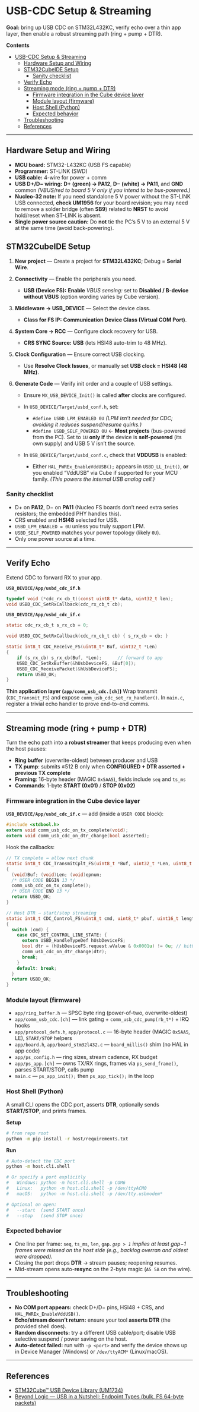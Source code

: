 # USB-CDC Setup & Streaming

**Goal:** bring up USB CDC on STM32L432KC, verify echo over a thin app layer, then enable a robust streaming path (ring + pump + DTR).

**Contents**

- [USB-CDC Setup \& Streaming](#usb-cdc-setup--streaming)
  - [Hardware Setup and Wiring](#hardware-setup-and-wiring)
  - [STM32CubeIDE Setup](#stm32cubeide-setup)
    - [Sanity checklist](#sanity-checklist)
  - [Verify Echo](#verify-echo)
  - [Streaming mode (ring + pump + DTR)](#streaming-mode-ring--pump--dtr)
    - [Firmware integration in the Cube device layer](#firmware-integration-in-the-cube-device-layer)
    - [Module layout (firmware)](#module-layout-firmware)
    - [Host Shell (Python)](#host-shell-python)
    - [Expected behavior](#expected-behavior)
  - [Troubleshooting](#troubleshooting)
  - [References](#references)

---

## Hardware Setup and Wiring

* **MCU board:** STM32-L432KC (USB FS capable)
* **Programmer:** ST-LINK (SWD)
* **USB cable:** 4-wire for power + comm
* **USB D+/D− wiring:** **D+ (green) → PA12**, **D− (white) → PA11**, and **GND** common
  *(VBUS/red to board 5 V only if you intend to be bus-powered.)*
* **Nucleo-32 note:** If you need standalone 5 V power without the ST-LINK USB connected, **check UM1956** for your board revision; you may need to remove a solder bridge (often **SB9**) related to **NRST** to avoid hold/reset when ST-LINK is absent.
* **Single power source caution:** Do **not** tie the PC’s 5 V to an external 5 V at the same time (avoid back-powering).

## STM32CubeIDE Setup

1. **New project** — Create a project for **STM32L432KC**; Debug = **Serial Wire**.

2. **Connectivity** — Enable the peripherals you need.

   * **USB (Device FS):** **Enable**
     *VBUS sensing:* set to **Disabled / B-device without VBUS** (option wording varies by Cube version).

3. **Middleware → USB\_DEVICE** — Select the device class.

   * **Class for FS IP:** **Communication Device Class (Virtual COM Port)**.

4. **System Core → RCC** — Configure clock recovery for USB.

   * **CRS SYNC Source:** **USB** (lets HSI48 auto-trim to 48 MHz).

5. **Clock Configuration** — Ensure correct USB clocking.

   * Use **Resolve Clock Issues**, or manually set **USB clock = HSI48 (48 MHz)**.

6. **Generate Code** — Verify init order and a couple of USB settings.

   * Ensure `MX_USB_DEVICE_Init()` is called **after** clocks are configured.
   * In `USB_DEVICE/Target/usbd_conf.h`, set:

     * `#define USBD_LPM_ENABLED 0U`
       *(LPM isn’t needed for CDC; avoiding it reduces suspend/resume quirks.)*
     * `#define USBD_SELF_POWERED 0U`  ← **Most projects** (bus-powered from the PC).
       Set to `1U` **only if** the device is **self-powered** (its own supply) and USB 5 V isn’t the source.
   * In `USB_DEVICE/Target/usbd_conf.c`, check that **VDDUSB** is enabled:

     * Either `HAL_PWREx_EnableVddUSB();` appears in `USBD_LL_Init()`, **or** you enabled “VddUSB” via Cube if supported for your MCU family.
       *(This powers the internal USB analog cell.)*

### Sanity checklist

* D+ on **PA12**, D− on **PA11** (Nucleo FS boards don’t need extra series resistors; the embedded PHY handles this).
* CRS enabled and **HSI48** selected for USB.
* `USBD_LPM_ENABLED = 0U` unless you truly support LPM.
* `USBD_SELF_POWERED` matches your power topology (likely `0U`).
* Only one power source at a time.

---

## Verify Echo

Extend CDC to forward RX to your app.

**`USB_DEVICE/App/usbd_cdc_if.h`**

```c
typedef void (*cdc_rx_cb_t)(const uint8_t* data, uint32_t len);
void USBD_CDC_SetRxCallback(cdc_rx_cb_t cb);
```

**`USB_DEVICE/App/usbd_cdc_if.c`**

```c
static cdc_rx_cb_t s_rx_cb = 0;

void USBD_CDC_SetRxCallback(cdc_rx_cb_t cb) { s_rx_cb = cb; }

static int8_t CDC_Receive_FS(uint8_t* Buf, uint32_t *Len)
{
    if (s_rx_cb) s_rx_cb(Buf, *Len);      // forward to app
    USBD_CDC_SetRxBuffer(&hUsbDeviceFS, &Buf[0]);
    USBD_CDC_ReceivePacket(&hUsbDeviceFS);
    return USBD_OK;
}
```

**Thin application layer (`app/comm_usb_cdc.[ch]`)**
Wrap transmit (`CDC_Transmit_FS`) and expose `comm_usb_cdc_set_rx_handler()`.
In `main.c`, register a trivial echo handler to prove end-to-end comms.

---

## Streaming mode (ring + pump + DTR)

Turn the echo path into a **robust streamer** that keeps producing even when the host pauses:

* **Ring buffer** (overwrite-oldest) between producer and USB
* **TX pump**: submits ≤512 B only when **CONFIGURED + DTR asserted + previous TX complete**
* **Framing**: 16-byte header (MAGIC `0x5AA5`), fields include `seq` and `ts_ms`
* **Commands**: 1-byte **START (0x01)** / **STOP (0x02)**

### Firmware integration in the Cube device layer

**`USB_DEVICE/App/usbd_cdc_if.c`** — add (inside a `USER CODE` block):

```c
#include <stdbool.h>
extern void comm_usb_cdc_on_tx_complete(void);
extern void comm_usb_cdc_on_dtr_change(bool asserted);
```

Hook the callbacks:

```c
// TX complete → allow next chunk
static int8_t CDC_TransmitCplt_FS(uint8_t *Buf, uint32_t *Len, uint8_t epnum)
{
  (void)Buf; (void)Len; (void)epnum;
  /* USER CODE BEGIN 13 */
  comm_usb_cdc_on_tx_complete();
  /* USER CODE END 13 */
  return USBD_OK;
}
```

```c
// Host DTR → start/stop streaming
static int8_t CDC_Control_FS(uint8_t cmd, uint8_t* pbuf, uint16_t length)
{
  switch (cmd) {
    case CDC_SET_CONTROL_LINE_STATE: {
      extern USBD_HandleTypeDef hUsbDeviceFS;
      bool dtr = (hUsbDeviceFS.request.wValue & 0x0001u) != 0u; // bit0
      comm_usb_cdc_on_dtr_change(dtr);
      break;
    }
    default: break;
  }
  return USBD_OK;
}
```

### Module layout (firmware)

* `app/ring_buffer.h` — SPSC byte ring (power-of-two, overwrite-oldest)
* `app/comm_usb_cdc.[ch]` — link gating + `comm_usb_cdc_pump(rb_t*)` + IRQ hooks
* `app/protocol_defs.h`, `app/protocol.c` — 16-byte header (MAGIC `0x5AA5`, LE), `START/STOP` helpers
* `app/board.h`, `app/board_stm32l432.c` — `board_millis()` shim (no HAL in app code)
* `app/ps_config.h` — ring sizes, stream cadence, RX budget
* `app/ps_app.[ch]` — owns TX/RX rings, frames via `ps_send_frame()`, parses START/STOP, calls pump
* `main.c` — `ps_app_init();` then `ps_app_tick();` in the loop

### Host Shell (Python)

A small CLI opens the CDC port, asserts **DTR**, optionally sends **START/STOP**, and prints frames.

**Setup**

```bash
# from repo root
python -m pip install -r host/requirements.txt
```

**Run**

```bash
# Auto-detect the CDC port
python -m host.cli.shell

# Or specify a port explicitly
#   Windows: python -m host.cli.shell -p COM6
#   Linux:   python -m host.cli.shell -p /dev/ttyACM0
#   macOS:   python -m host.cli.shell -p /dev/tty.usbmodem*

# Optional on open:
#   --start  (send START once)
#   --stop   (send STOP once)
```

### Expected behavior

* One line per frame: `seq`, `ts_ms`, `len`, `gap`.
  *`gap > 1` implies at least gap−1 frames were missed on the host side (e.g., backlog overran and oldest were dropped).*
* Closing the port drops **DTR** → stream pauses; reopening resumes.
* Mid-stream opens auto-**resync** on the 2-byte magic (`A5 5A` on the wire).

---

## Troubleshooting

* **No COM port appears:** check D+/D− pins, HSI48 + CRS, and `HAL_PWREx_EnableVddUSB()`.
* **Echo/stream doesn’t return:** ensure your tool **asserts DTR** (the provided shell does).
* **Random disconnects:** try a different USB cable/port; disable USB selective suspend / power saving on the host.
* **Auto-detect failed:** run with `-p <port>` and verify the device shows up in Device Manager (Windows) or `/dev/ttyACM*` (Linux/macOS).

---

## References

- [STM32Cube™ USB Device Library (UM1734)](https://www.st.com/resource/en/user_manual/um1734-stm32cube-usb-device-library-stmicroelectronics.pdf)  
- [Beyond Logic — USB in a Nutshell: Endpoint Types (bulk, FS 64-byte packets)](https://www.beyondlogic.org/usbnutshell/usb4.shtml)  
